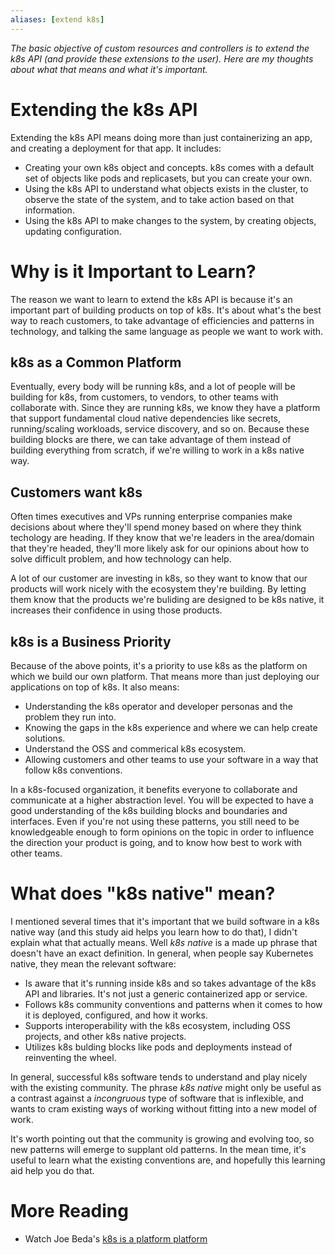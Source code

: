 ```yaml
---
aliases: [extend k8s]
---
```


*The basic objective of custom resources and controllers is to extend the k8s API (and provide these extensions to the user). Here are my thoughts about what that means and what it's important.*

# Extending the k8s API
Extending the k8s API means doing more than just containerizing an app, and creating a deployment for that app. It includes:
* Creating your own k8s object and concepts. k8s comes with a default set of objects like pods and replicasets, but you can create your own.
* Using the k8s API to understand what objects exists in the cluster, to observe the state of the system, and to take action based on that information.
* Using the k8s API to make changes to the system, by creating objects, updating configuration.

# Why is it Important to Learn?
The reason we want to learn to extend the k8s API is because it's an important part of building products on top of k8s. It's about what's the best way to reach customers, to take advantage of efficiencies and patterns in technology, and talking the same language as people we want to work with.

## k8s as a Common Platform
Eventually, every body will be running k8s, and a lot of people will be building for k8s, from customers, to vendors, to other teams with collaborate with. Since they are running k8s, we know they have a platform that support fundamental cloud native dependencies like secrets, running/scaling workloads, service discovery, and so on. Because these building blocks are there, we can take advantage of them instead of building everything from scratch, if we're willing to work in a k8s native way.

## Customers want k8s
Often times executives and VPs running enterprise companies make decisions about where they'll spend money based on where they think techology are heading. If they know that we're leaders in the area/domain that they're headed, they'll more likely ask for our opinions about how to solve difficult problem, and how technology can help.

A lot of our customer are investing in k8s, so they want to know that our products will work nicely with the ecosystem they're building. By letting them know that the products we're buliding are designed to be k8s native, it increases their confidence in using those products.

## k8s is a Business Priority
Because of the above points, it's a priority to use k8s as the platform on which we build our own platform. That means more than just deploying our applications on top of k8s. It also means:
* Understanding the k8s operator and developer personas and the problem they run into.
* Knowing the gaps in the k8s experience and where we can help create solutions.
* Understand the OSS and commerical k8s ecosystem.
* Allowing customers and other teams to use your software in a way that follow k8s conventions.

In a k8s-focused organization, it benefits everyone to collaborate and communicate at a higher abstraction level. You will be expected to have a good understanding of the k8s building blocks and boundaries and interfaces. Even if you're not using these patterns, you still need to be knowledgeable enough to form opinions on the topic in order to influence the direction your product is going, and to know how best to work with other teams.

# What does "k8s native" mean?
I mentioned several times that it's important that we build software in a k8s native way (and this study aid helps you learn how to do that), I didn't explain what that actually means. Well *k8s native* is a made up phrase that doesn't have an exact definition. In general, when people say Kubernetes native, they mean the relevant software:
* Is aware that it's running inside k8s and so takes advantage of the k8s API and libraries. It's not just a generic containerized app or service.
* Follows k8s community conventions and patterns when it comes to how it is deployed, configured, and how it works.
* Supports interoperability with the k8s ecosystem, including OSS projects, and other k8s native projects.
* Utilizes k8s bulding blocks like pods and deployments instead of reinventing the wheel.

In general, successful k8s software tends to understand and play nicely with the existing community. The phrase *k8s native* might only be useful as a contrast against a *incongruous* type of software that is inflexible, and wants to cram existing ways of working without fitting into a new model of work.

It's worth pointing out that the community is growing and evolving too, so new patterns will emerge to supplant old patterns. In the mean time, it's useful to learn what the existing conventions are, and hopefully this learning aid help you do that.

# More Reading
* Watch Joe Beda's [k8s is a platform platform](https://www.youtube.com/watch?v=HN1c8-93hLs)